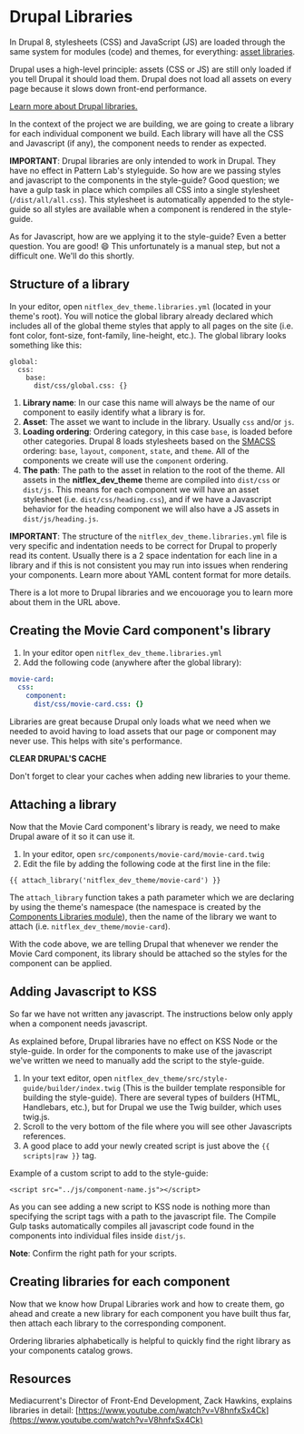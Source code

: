 # Drupal Libraries

In Drupal 8, stylesheets (CSS) and JavaScript (JS) are loaded through the same system for modules (code) and themes, for everything: [asset libraries](https://www.drupal.org/node/2274843).

Drupal uses a high-level principle: assets (CSS or JS) are still only loaded if you tell Drupal it should load them. Drupal does not load all assets on every page because it slows down front-end performance.

[Learn more about Drupal libraries.](https://www.drupal.org/docs/8/theming-drupal-8/adding-stylesheets-css-and-javascript-js-to-a-drupal-8-theme)

In the context of the project we are building, we are going to create a library for each individual component we build. Each library will have all the CSS and Javascript (if any), the component needs to render as expected.

**IMPORTANT**: Drupal libraries are only intended to work in Drupal. They have no effect in Pattern Lab's styleguide. So how are we passing styles and javascript to the components in the style-guide? Good question; we have a gulp task in place which compiles all CSS into a single stylesheet (`/dist/all/all.css`). This stylesheet is automatically appended to the style-guide so all styles are available when a component is rendered in the style-guide.

As for Javascript, how are we applying it to the style-guide? Even a better question. You are good! 😄 This unfortunately is a manual step, but not a difficult one. We'll do this shortly.

## Structure of a library

In your editor, open `nitflex_dev_theme.libraries.yml` (located in your theme's root). You will notice the global library already declared which includes all of the global theme styles that apply to all pages on the site (i.e. font color, font-size, font-family, line-height, etc.). The global library looks something like this:

```text
global:
  css:
    base:
      dist/css/global.css: {}
```

1. **Library name**: In our case this name will always be the name of our component to easily identify what a library is for.
2. **Asset**: The asset we want to include in the library. Usually `css` and/or `js`.
3. **Loading ordering**: Ordering category, in this case `base`, is loaded before other categories. Drupal 8 loads stylesheets based on the [SMACSS](https://smacss.com) ordering: `base`, `layout`, `component`, `state`, and `theme`.  All of the components we create will use the `component` ordering.
4. **The path**:  The path to the asset in relation to the root of the theme. All assets in the **nitflex_dev_theme** theme are compiled into `dist/css` or `dist/js`. This means for each component we will have an asset stylesheet (i.e. `dist/css/heading.css`), and if we have a Javascript behavior for the heading component we will also have a JS assets in `dist/js/heading.js`.

**IMPORTANT**: The structure of the `nitflex_dev_theme.libraries.yml` file is very specific and indentation needs to be correct for Drupal to properly read its content. Usually there is a 2 space indentation for each line in a library and if this is not consistent you may run into issues when rendering your components. Learn more about YAML content format for more details.

There is a lot more to Drupal libraries and we encouorage you to learn more about them in the URL above.

## Creating the Movie Card component's library

1. In your editor open `nitflex_dev_theme.libraries.yml`
2. Add the following code (anywhere after the global library):

```yaml
movie-card:
  css:
    component:
      dist/css/movie-card.css: {}
```

Libraries are great because Drupal only loads what we need when we needed to avoid having to load assets that our page or component may never use. This helps with site's performance.

**CLEAR DRUPAL'S CACHE**

Don't forget to clear your caches when adding new libraries to your theme.

## Attaching a library

Now that the Movie Card component's library is ready, we need to make Drupal aware of it so it can use it.

1. In your editor, open `src/components/movie-card/movie-card.twig`
2. Edit the file by adding the following code at the first line in the file:

```text
{{ attach_library('nitflex_dev_theme/movie-card') }}
```

The `attach_library` function takes a path parameter which we are declaring by using the theme's namespace (the namespace is created by the [Components Libraries module](https://www.drupal.org/project/components)), then the name of the library we want to attach (i.e. `nitflex_dev_theme/movie-card`).

With the code above, we are telling Drupal that whenever we render the Movie Card component, its library should be attached so the styles for the component can be applied.

## Adding Javascript to KSS

So far we have not written any javascript. The instructions below only apply when a component needs javascript.

As explained before, Drupal libraries have no effect on KSS Node or the style-guide. In order for the components to make use of the javascript we've written we need to manually add the script to the style-guide.

1. In your text editor, open `nitflex_dev_theme/src/style-guide/builder/index.twig` (This is the builder template responsible for building the style-guide). There are several types of builders (HTML, Handlebars, etc.), but for Drupal we use the Twig builder, which uses twig.js.
2. Scroll to the very bottom of the file where you will see other Javascripts references.
3. A good place to add your newly created script is just above the `{{ scripts|raw }}` tag.

Example of a custom script to add to the style-guide:

```text
<script src="../js/component-name.js"></script>
```

As you can see adding a new script to KSS node is nothing more than specifying the script tags with a path to the javascript file. The Compile Gulp tasks automatically compiles all javascript code found in the components into individual files inside `dist/js`.

**Note**: Confirm the right path for your scripts.

## Creating libraries for each component

Now that we know how Drupal Libraries work and how to create them, go ahead and create a new library for each component you have built thus far, then attach each library to the corresponding component.

Ordering libraries alphabetically is helpful to quickly find the right library as your components catalog grows.

## Resources

Mediacurrent's Director of Front-End Development, Zack Hawkins, explains libraries in detail: [https://www.youtube.com/watch?v=V8hnfxSx4Ck](https://www.youtube.com/watch?v=V8hnfxSx4Ck)
